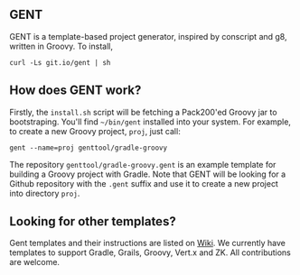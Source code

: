 GENT
----

GENT is a template-based project generator, inspired by conscript and g8, written in Groovy.
To install,

    curl -Ls git.io/gent | sh

How does GENT work?
-------------------

Firstly, the `install.sh` script will be fetching a Pack200'ed Groovy jar to bootstraping.
You'll find `~/bin/gent` installed into your system.
For example, to create a new Groovy project, `proj`, just call:

    gent --name=proj genttool/gradle-groovy

The repository `genttool/gradle-groovy.gent` is an example template for building a Groovy project with Gradle.
Note that GENT will be looking for a Github repository with the `.gent` suffix and use it to
create a new project into directory `proj`.

Looking for other templates?
----------------------------

Gent templates and their instructions are listed on [Wiki](https://github.com/genttool/gent/wiki).
We currently have templates to support Gradle, Grails, Groovy, Vert.x and ZK. All contributions are welcome.